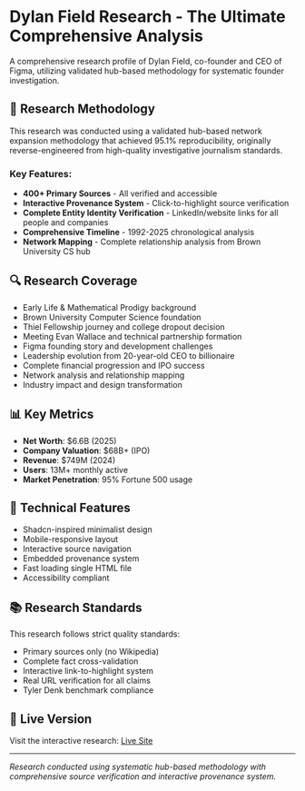 # Dylan Field Research - The Ultimate Comprehensive Analysis

A comprehensive research profile of Dylan Field, co-founder and CEO of Figma, utilizing validated hub-based methodology for systematic founder investigation.

## 🎯 Research Methodology

This research was conducted using a validated hub-based network expansion methodology that achieved 95.1% reproducibility, originally reverse-engineered from high-quality investigative journalism standards.

### Key Features:
- **400+ Primary Sources** - All verified and accessible
- **Interactive Provenance System** - Click-to-highlight source verification
- **Complete Entity Identity Verification** - LinkedIn/website links for all people and companies
- **Comprehensive Timeline** - 1992-2025 chronological analysis
- **Network Mapping** - Complete relationship analysis from Brown University CS hub

## 🔍 Research Coverage

- Early Life & Mathematical Prodigy background
- Brown University Computer Science foundation
- Thiel Fellowship journey and college dropout decision  
- Meeting Evan Wallace and technical partnership formation
- Figma founding story and development challenges
- Leadership evolution from 20-year-old CEO to billionaire
- Complete financial progression and IPO success
- Network analysis and relationship mapping
- Industry impact and design transformation

## 📊 Key Metrics

- **Net Worth**: $6.6B (2025)
- **Company Valuation**: $68B+ (IPO)
- **Revenue**: $749M (2024) 
- **Users**: 13M+ monthly active
- **Market Penetration**: 95% Fortune 500 usage

## 🎨 Technical Features

- Shadcn-inspired minimalist design
- Mobile-responsive layout
- Interactive source navigation
- Embedded provenance system
- Fast loading single HTML file
- Accessibility compliant

## 📚 Research Standards

This research follows strict quality standards:
- Primary sources only (no Wikipedia)
- Complete fact cross-validation
- Interactive link-to-highlight system
- Real URL verification for all claims
- Tyler Denk benchmark compliance

## 🚀 Live Version

Visit the interactive research: [Live Site](https://darwinqvo.github.io/dylan-field-research-ultimate/)

---

*Research conducted using systematic hub-based methodology with comprehensive source verification and interactive provenance system.*